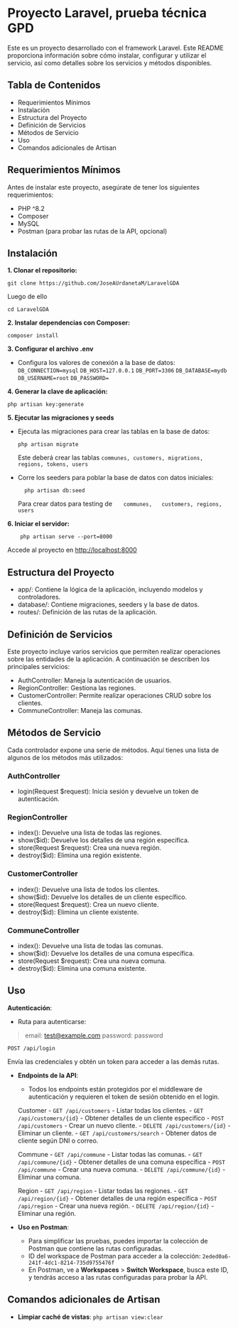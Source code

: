 ﻿
# Proyecto Laravel, prueba técnica GPD

Este es un proyecto desarrollado con el framework Laravel. Este README proporciona información sobre cómo instalar, configurar y utilizar el servicio, así como detalles sobre los servicios y métodos disponibles.

## Tabla de Contenidos

-   Requerimientos Mínimos
-   Instalación
-   Estructura del Proyecto
-   Definición de Servicios
-   Métodos de Servicio
-   Uso
-   Comandos adicionales de Artisan

## Requerimientos Mínimos

Antes de instalar este proyecto, asegúrate de tener los siguientes requerimientos:

-   PHP ^8.2
-   Composer 
-   MySQL
-   Postman (para probar las rutas de la API, opcional)

## Instalación

**1.  Clonar el repositorio:**  

	git clone https://github.com/JoseAUrdanetaM/LaravelGDA
        
  Luego de ello

	cd LaravelGDA	
        
**2.  Instalar dependencias con Composer:**  

    composer install
    
**3.  Configurar el archivo .env**
-   Configura los valores de conexión a la base de datos:  
``DB_CONNECTION=mysql``
``DB_HOST=127.0.0.1``
``DB_PORT=3306``
``DB_DATABASE=mydb``
``DB_USERNAME=root``
``DB_PASSWORD=``

**4.  Generar la clave de aplicación:**  

	php artisan key:generate
    
**5.  Ejecutar las migraciones y seeds**
    
-   Ejecuta las migraciones para crear las tablas en la base de datos:  

		php artisan migrate
	
	Este deberá crear las tablas
	``
	communes,
	customers,
	migrations,
	regions,
	tokens,
	users
	``
    
-   Corre los seeders para poblar la base de datos con datos iniciales:  
		  
		  php artisan db:seed
	 
	 Para crear datos para testing de 
   ``	communes,	customers, regions, users``
    

**6.  Iniciar el servidor:**  

	    php artisan serve --port=8000  
    
   Accede al proyecto en [http://localhost:8000](http://localhost:8000)
    

## Estructura del Proyecto

-   app/: Contiene la lógica de la aplicación, incluyendo modelos y controladores.
-   database/: Contiene migraciones, seeders y la base de datos.
-   routes/: Definición de las rutas de la aplicación.

## Definición de Servicios

Este proyecto incluye varios servicios que permiten realizar operaciones sobre las entidades de la aplicación. A continuación se describen los principales servicios:

-   AuthController: Maneja la autenticación de usuarios.
-   RegionController: Gestiona las regiones.
-   CustomerController: Permite realizar operaciones CRUD sobre los clientes.
-   CommuneController: Maneja las comunas.


## Métodos de Servicio

Cada controlador expone una serie de métodos. Aquí tienes una lista de algunos de los métodos más utilizados:

### AuthController

-   login(Request $request): Inicia sesión y devuelve un token de autenticación.

### RegionController

-   index(): Devuelve una lista de todas las regiones.
-   show($id): Devuelve los detalles de una región específica.
-   store(Request $request): Crea una nueva región.
-   destroy($id): Elimina una región existente.

### CustomerController

-   index(): Devuelve una lista de todos los clientes.
-   show($id): Devuelve los detalles de un cliente específico.
-   store(Request $request): Crea un nuevo cliente.
-   destroy($id): Elimina un cliente existente.

### CommuneController

-   index(): Devuelve una lista de todas las comunas.
-   show($id): Devuelve los detalles de una comuna específica.
-   store(Request $request): Crea una nueva comuna.
-   destroy($id): Elimina una comuna existente.

## Uso

**Autenticación**:

-   Ruta para autenticarse:

> email: test@example.com password: password

``POST /api/login``

 Envía las credenciales y obtén un token para acceder a las demás rutas.
-   **Endpoints de la API**:
    
    -   Todos los endpoints están protegidos por el middleware de autenticación y requieren el token de sesión obtenido en el login. 
    
     Customer
        -   `GET /api/customers` - Listar todas los clientes.
        -   `GET /api/customers/{id}` - Obtener detalles de un cliente especifico
        -   `POST /api/customers` - Crear un nuevo cliente.
        -   `DELETE /api/customers/{id}` - Eliminar un cliente.
        -  `GET /api/customers/search` - Obtener datos de cliente según DNI o correo.


     Commune
        -   `GET /api/commune` - Listar todas las comunas.
        -   `GET /api/commune/{id}` - Obtener detalles de una comuna específica
        -   `POST /api/commune` - Crear una nueva comuna.
        -   `DELETE /api/commune/{id}` - Eliminar una comuna.
               
     Region
        -   `GET /api/region` - Listar todas las regiones.
        -   `GET /api/region/{id}` - Obtener detalles de una región específica
        -   `POST /api/region` - Crear una nueva región.
        -   `DELETE /api/region/{id}` - Eliminar una región.

-   **Uso en Postman**:
    
    -   Para simplificar las pruebas, puedes importar la colección de Postman que contiene las rutas configuradas.
    -   ID del workspace de Postman para acceder a la colección: `2eded0a6-241f-4dc1-8214-735d9755476f`
    -   En Postman, ve a **Workspaces** > **Switch Workspace**, busca este ID, y tendrás acceso a las rutas configuradas para probar la API.
## Comandos adicionales de Artisan

-   **Limpiar caché de vistas**:
``php artisan view:clear``
